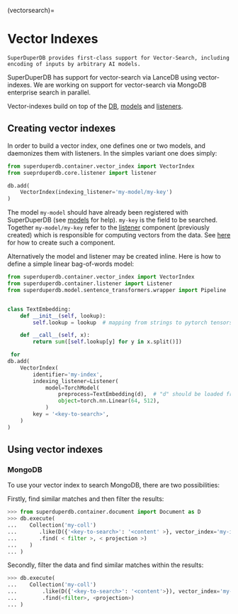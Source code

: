 (vectorsearch)=
# Vector Indexes 

```{note}
SuperDuperDB provides first-class support for Vector-Search, including 
encoding of inputs by arbitrary AI models.
```

SuperDuperDB has support for vector-search via LanceDB using vector-indexes.
We are working on support for vector-search via MongoDB enterprise search in parallel.

Vector-indexes build on top of the [DB](db), [models](models) and [listeners](listeners).

## Creating vector indexes

In order to build a vector index, one defines one or two models, and daemonizes them with listeners.
In the simples variant one does simply:

```python
from superduperdb.container.vector_index import VectorIndex
from sueprduperdb.core.listener import listener

db.add(
    VectorIndex(indexing_listener='my-model/my-key')
)
```

The model `my-model` should have already been registered with SuperDuperDB (see [models](models) for help). `my-key` is the field to be searched. Together `my-model/my-key` refer to the [listener](listeners) component (previously created) which is responsible for computing vectors from the data.
See [here](listener) for how to create such a component.

Alternatively the model and listener may be created inline. 
Here is how to define a simple linear bag-of-words model:

```python
from superduperdb.container.vector_index import VectorIndex
from superduperdb.container.listener import Listener
from superduperdb.model.sentence_transformers.wrapper import Pipeline


class TextEmbedding:
    def __init__(self, lookup):
        self.lookup = lookup  # mapping from strings to pytorch tensors

    def __call__(self, x):
        return sum([self.lookup[y] for y in x.split()])

 for
db.add(
    VectorIndex(
        identifier='my-index',
        indexing_listener=Listener(
            model=TorchModel(
                preprocess=TextEmbedding(d),  # "d" should be loaded from disk
                object=torch.nn.Linear(64, 512),
            )
        key = '<key-to-search>',
    )
)
```

## Using vector indexes

### MongoDB

To use your vector index to search MongoDB, there are two possibilities:

Firstly, find similar matches and then filter the results:

```python
>>> from superduperdb.container.document import Document as D
>>> db.execute(
...    Collection('my-coll')
...       .like(D({'<key-to-search>': '<content' >}, vector_index='my-index')
...       .find( < filter >, < projection >)
...    )
... )
```

Secondly, filter the data and find similar matches within the results:

```python
>>> db.execute(
...    Collection('my-coll')
...        .like(D({'<key-to-search>': '<content'>}), vector_index='my-index')
...        .find(<filter>, <projection>)
... )
```